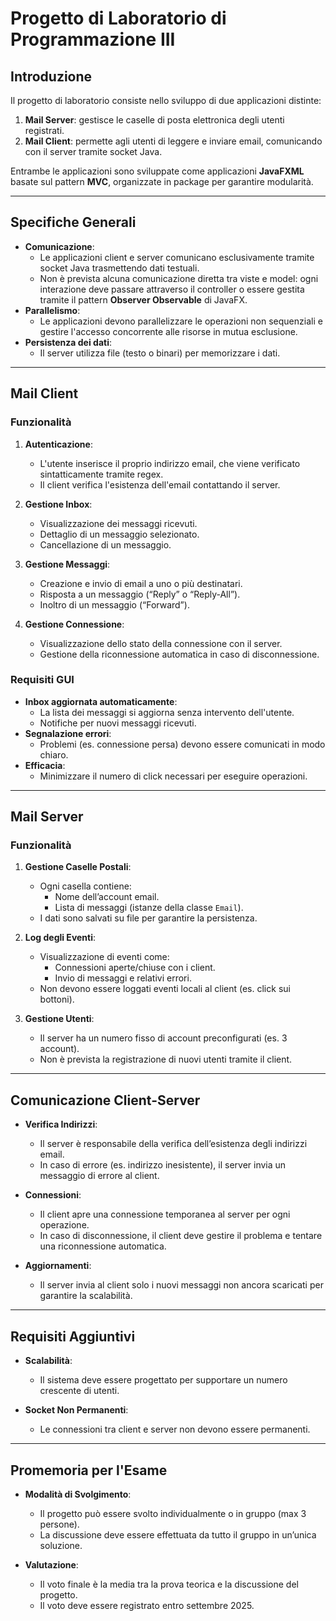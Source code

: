 # Progetto di Laboratorio di Programmazione III

## Introduzione
Il progetto di laboratorio consiste nello sviluppo di due applicazioni distinte:

1. **Mail Server**: gestisce le caselle di posta elettronica degli utenti registrati.
2. **Mail Client**: permette agli utenti di leggere e inviare email, comunicando con il server tramite socket Java.

Entrambe le applicazioni sono sviluppate come applicazioni **JavaFXML** basate sul pattern **MVC**, organizzate in package per garantire modularità.

---

## Specifiche Generali

- **Comunicazione**:
    - Le applicazioni client e server comunicano esclusivamente tramite socket Java trasmettendo dati testuali.
    - Non è prevista alcuna comunicazione diretta tra viste e model: ogni interazione deve passare attraverso il controller o essere gestita tramite il pattern **Observer Observable** di JavaFX.
- **Parallelismo**:
    - Le applicazioni devono parallelizzare le operazioni non sequenziali e gestire l'accesso concorrente alle risorse in mutua esclusione.
- **Persistenza dei dati**:
    - Il server utilizza file (testo o binari) per memorizzare i dati.

---

## Mail Client

### Funzionalità

1. **Autenticazione**:
    - L'utente inserisce il proprio indirizzo email, che viene verificato sintatticamente tramite regex.
    - Il client verifica l'esistenza dell'email contattando il server.

2. **Gestione Inbox**:
    - Visualizzazione dei messaggi ricevuti.
    - Dettaglio di un messaggio selezionato.
    - Cancellazione di un messaggio.

3. **Gestione Messaggi**:
    - Creazione e invio di email a uno o più destinatari.
    - Risposta a un messaggio (“Reply” o “Reply-All”).
    - Inoltro di un messaggio (“Forward”).

4. **Gestione Connessione**:
    - Visualizzazione dello stato della connessione con il server.
    - Gestione della riconnessione automatica in caso di disconnessione.

### Requisiti GUI

- **Inbox aggiornata automaticamente**:
    - La lista dei messaggi si aggiorna senza intervento dell'utente.
    - Notifiche per nuovi messaggi ricevuti.
- **Segnalazione errori**:
    - Problemi (es. connessione persa) devono essere comunicati in modo chiaro.
- **Efficacia**:
    - Minimizzare il numero di click necessari per eseguire operazioni.

---

## Mail Server

### Funzionalità

1. **Gestione Caselle Postali**:
    - Ogni casella contiene:
        - Nome dell’account email.
        - Lista di messaggi (istanze della classe `Email`).
    - I dati sono salvati su file per garantire la persistenza.

2. **Log degli Eventi**:
    - Visualizzazione di eventi come:
        - Connessioni aperte/chiuse con i client.
        - Invio di messaggi e relativi errori.
    - Non devono essere loggati eventi locali al client (es. click sui bottoni).

3. **Gestione Utenti**:
    - Il server ha un numero fisso di account preconfigurati (es. 3 account).
    - Non è prevista la registrazione di nuovi utenti tramite il client.

---

## Comunicazione Client-Server

- **Verifica Indirizzi**:
    - Il server è responsabile della verifica dell’esistenza degli indirizzi email.
    - In caso di errore (es. indirizzo inesistente), il server invia un messaggio di errore al client.

- **Connessioni**:
    - Il client apre una connessione temporanea al server per ogni operazione.
    - In caso di disconnessione, il client deve gestire il problema e tentare una riconnessione automatica.

- **Aggiornamenti**:
    - Il server invia al client solo i nuovi messaggi non ancora scaricati per garantire la scalabilità.

---

## Requisiti Aggiuntivi

- **Scalabilità**:
    - Il sistema deve essere progettato per supportare un numero crescente di utenti.

- **Socket Non Permanenti**:
    - Le connessioni tra client e server non devono essere permanenti.

---

## Promemoria per l'Esame

- **Modalità di Svolgimento**:
    - Il progetto può essere svolto individualmente o in gruppo (max 3 persone).
    - La discussione deve essere effettuata da tutto il gruppo in un’unica soluzione.

- **Valutazione**:
    - Il voto finale è la media tra la prova teorica e la discussione del progetto.
    - Il voto deve essere registrato entro settembre 2025.
